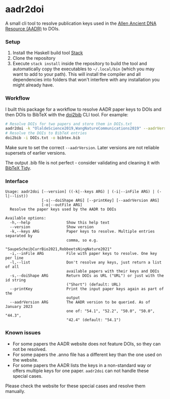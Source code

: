 # aadr2doi

A small cli tool to resolve publication keys used in the [Allen Ancient DNA Resource (AADR)](https://reich.hms.harvard.edu/allen-ancient-dna-resource-aadr-downloadable-genotypes-present-day-and-ancient-dna-data) to DOIs.

### Setup

1. Install the Haskell build tool [Stack](https://docs.haskellstack.org)
2. Clone the repository
3. Execute `stack install` inside the repository to build the tool and automatically copy the executables to `~/.local/bin` (which you may want to add to your path). This will install the compiler and all dependencies into folders that won't interfere with any installation you might already have.

### Workflow

I built this package for a workflow to resolve AADR paper keys to DOIs and then DOIs to BibTeX with the [doi2bib](https://github.com/bibcure/doi2bib) CLI tool. For example:

```bash
# Resolve DOIs for two papers and store them in DOIs.txt
aadr2doi -k "OlaldeScience2019,WangNatureCommunications2019" --aadrVersion 50.0 -o DOIs.txt
# Resolve the DOIs to BibTeX entries
doi2bib -i DOIs.txt -o bibtex.bib
```

Make sure to set the correct `--aadrVersion`. Later versions are not reliable supersets of earlier versions.

The output .bib file is not perfect - consider validating and cleaning it with [BibTeX Tidy](https://flamingtempura.github.io/bibtex-tidy).

### Interface

```
Usage: aadr2doi [--version] ((-k|--keys ARG) | (-i|--inFile ARG) | (-l|--list))
                [-s|--doiShape ARG] [--printKey] [--aadrVersion ARG]
                [-o|--outFile ARG]
  Resolve the paper keys used by the AADR to DOIs

Available options:
  -h,--help                Show this help text
  --version                Show version
  -k,--keys ARG            Paper keys to resolve. Multiple entries separated by
                           comma, so e.g.
                           "SaupeScheibCurrBio2021,RobbeetsNingNature2021"
  -i,--inFile ARG          File with paper keys to resolve. One key per line
  -l,--list                Don't resolve any keys, just return a list of all
                           available papers with their keys and DOIs
  -s,--doiShape ARG        Return DOIs as URL ("URL") or just with the id string
                           ("Short") (default: URL)
  --printKey               Print the input paper keys again as part of the
                           output
  --aadrVersion ARG        The AADR version to be queried. As of January 2023
                           one of: "54.1", "52.2", "50.0", "50.0", "44.3",
                           "42.4" (default: "54.1")
```

### Known issues

- For some papers the AADR website does not feature DOIs, so they can not be resolved.
- For some papers the .anno file has a different key than the one used on the website.
- For some papers the AADR lists the keys in a non-standard way or offers multiple keys for one paper. `aadr2doi` can not handle these special cases.

Please check the website for these special cases and resolve them manually.

